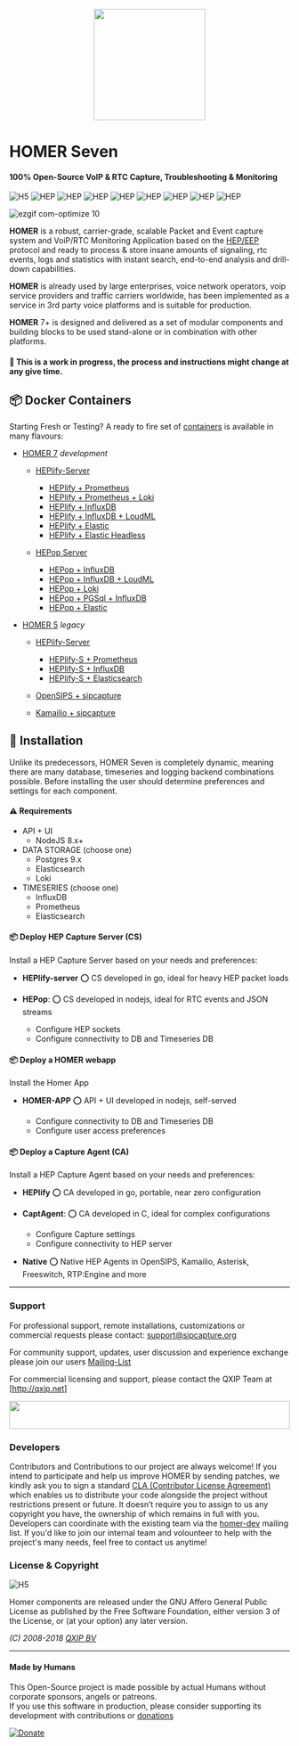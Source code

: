 <p>
  <center>
    <img src="https://user-images.githubusercontent.com/1423657/39084356-c723a81e-4574-11e8-963c-d11717789fa3.png" width=200/>
  </center>
</p>

# HOMER Seven
#### 100% Open-Source VoIP & RTC Capture, Troubleshooting & Monitoring


![H5](https://img.shields.io/badge/HOMER-7-red.svg)
![HEP](https://img.shields.io/badge/proto-hep_eep-blue.svg)
![HEP](https://img.shields.io/badge/proto-sip-brightgreen.svg)
![HEP](https://img.shields.io/badge/proto-rtcp-brightgreen.svg)
![HEP](https://img.shields.io/badge/proto-rtcp_xr-brightgreen.svg)
![HEP](https://img.shields.io/badge/proto-rtp_stats-brightgreen.svg)
![HEP](https://img.shields.io/badge/text-QoS-green.svg)
![HEP](https://img.shields.io/badge/text-syslog-green.svg)
![HEP](https://img.shields.io/badge/text-CDRs-green.svg)


![ezgif com-optimize 10](https://user-images.githubusercontent.com/1423657/46264200-211a6680-c51a-11e8-8477-3b7a53f9aa0b.gif)

**HOMER** is a robust, carrier-grade, scalable Packet and Event capture system and VoiP/RTC Monitoring Application based on the [HEP/EEP](http://github.com/sipcapture/hep) protocol and ready to process & store insane amounts of signaling, rtc events, logs and statistics with instant search, end-to-end analysis and drill-down capabilities.

**HOMER** is already used by large enterprises, voice network operators, voip service providers and traffic carriers worldwide, has been implemented as a service in 3rd party voice platforms and is suitable for production. 

**HOMER** 7+ is designed and delivered as a set of modular components and building blocks to be used stand-alone or in combination with other platforms.
<br/>

#### :construction: This is a work in progress, the process and instructions might change at any give time.


## :package: Docker Containers
Starting Fresh or Testing? A ready to fire set of [containers](https://github.com/sipcapture/homer7-docker/tree/master/heplify-server) is available in many flavours:

* [HOMER 7](https://github.com/sipcapture/homer/tree/homer7) _development_
  * [HEPlify-Server](https://github.com/sipcapture/homer7-docker/tree/master/heplify-server)
    * [HEPlify + Prometheus ](https://github.com/sipcapture/homer7-docker/tree/master/heplify-server/hom7-hep-prom-graf)
    * [HEPlify + Prometheus + Loki ](https://github.com/sipcapture/homer7-docker/tree/master/heplify-server/hom7-prom-all)
    * [HEPlify + InfluxDB ](https://github.com/sipcapture/homer7-docker/tree/master/heplify-server/hom7-hep-influx) 
    * [HEPlify + InfluxDB + LoudML](https://github.com/sipcapture/homer7-docker/tree/master/heplify-server/hom7-hep-influx)
    * [HEPlify + Elastic ](https://github.com/sipcapture/homer7-docker/tree/master/heplify-server/hom7-hep-elastic) 
    * [HEPlify + Elastic Headless](https://github.com/sipcapture/homer7-docker/tree/master/heplify-server/hom7-elastic)
    
  * [HEPop Server](https://github.com/sipcapture/homer7-docker/tree/master/hepop)
    * [HEPop + InfluxDB](https://github.com/sipcapture/homer7-docker/tree/master/hepop/hom7-hep-influx)
    * [HEPop + InfluxDB + LoudML](https://github.com/sipcapture/homer7-docker/tree/master/hepop/hom7-loudml-influx)
    * [HEPop + Loki ](https://github.com/sipcapture/homer7-docker/tree/master/hepop/hom7-json-loki)
    * [HEPop + PGSql + InfluxDB ](https://github.com/sipcapture/homer7-docker/tree/master/hepop/hom7-json-influx)
    * [HEPop + Elastic ](https://github.com/sipcapture/homer7-docker/tree/master/hepop/hom7-elastic-only)

* [HOMER 5](https://github.com/sipcapture/homer/tree/homer5) _legacy_
  * [HEPlify-Server](https://github.com/sipcapture/homer-docker/tree/master/heplify-server)
    * [HEPlify-S + Prometheus ](https://github.com/sipcapture/homer-docker/tree/master/heplify-server/hom5-hep-prom-graf)
    * [HEPlify-S + InfluxDB ](https://github.com/sipcapture/homer-docker/tree/master/heplify-server/hom5-hep-influx)
    * [HEPlify-S + Elasticsearch ](https://github.com/sipcapture/homer-docker/tree/master/heplify-server/hom5-hep-elastic)
    
  * [OpenSIPS + sipcapture](https://github.com/sipcapture/homer-docker/tree/master/opensips-everything)
  * [Kamailio + sipcapture](https://github.com/sipcapture/homer-docker/tree/master/kamailio)
  
  
## :construction: Installation
Unlike its predecessors, HOMER Seven is completely dynamic, meaning there are many database, timeseries and logging backend combinations possible. Before installing the user should determine preferences and settings for each component. 

#### :warning: Requirements
* API + UI
  * NodeJS 8.x+
* DATA STORAGE (choose one)
  * Postgres 9.x
  * Elasticsearch
  * Loki
* TIMESERIES (choose one)
  * InfluxDB
  * Prometheus
  * Elasticsearch

#### :package: Deploy HEP Capture Server (CS)
Install a HEP Capture Server based on your needs and preferences:
* **HEPlify-server**
  :o: CS developed in go, ideal for heavy HEP packet loads
* **HEPop**: 
  :o: CS developed in nodejs, ideal for RTC events and JSON streams

  * Configure HEP sockets
  * Configure connectivity to DB and Timeseries DB

#### :package: Deploy a HOMER webapp
Install the Homer App
* **HOMER-APP**
  :o: API + UI developed in nodejs, self-served
  
  * Configure connectivity to DB and Timeseries DB
  * Configure user access preferences

#### :package: Deploy a Capture Agent (CA)
Install a HEP Capture Agent based on your needs and preferences:
* **HEPlify**
  :o: CA developed in go, portable, near zero configuration
* **CaptAgent**: 
  :o: CA developed in C, ideal for complex configurations
  
  * Configure Capture settings
  * Configure connectivity to HEP server
  
* **Native**
  :o: Native HEP Agents in OpenSIPS, Kamailio, Asterisk, Freeswitch, RTP:Engine and more
----------------

### Support
For professional support, remote installations, customizations or commercial requests please contact: support@sipcapture.org

For community support, updates, user discussion and experience exchange please join our users   [Mailing-List](https://groups.google.com/forum/#!forum/homer-discuss)

For commercial licensing and support, please contact the QXIP Team at [http://qxip.net]

<img src="http://i.imgur.com/9AN08au.gif" width=100% height=50 >



### Developers
Contributors and Contributions to our project are always welcome! If you intend to participate and help us improve HOMER by sending patches, we kindly ask you to sign a standard [CLA (Contributor License Agreement)](http://cla.qxip.net) which enables us to distribute your code alongside the project without restrictions present or future. It doesn’t require you to assign to us any copyright you have, the ownership of which remains in full with you. Developers can coordinate with the existing team via the [homer-dev](http://groups.google.com/group/homer-dev) mailing list. If you'd like to join our internal team and volounteer to help with the project's many needs, feel free to contact us anytime!


### License & Copyright

![H5](https://img.shields.io/badge/license-GNU_AGPL_v3-blue.svg)

Homer components are released under the GNU Affero General Public License as published by the Free Software Foundation, either version 3 of the License, or (at your option) any later version.

*(C) 2008-2018 [QXIP BV](http://qxip.net)*

----------

#### Made by Humans
This Open-Source project is made possible by actual Humans without corporate sponsors, angels or patreons.<br>
If you use this software in production, please consider supporting its development with contributions or [donations](https://www.paypal.com/cgi-bin/webscr?cmd=_donations&business=donation%40sipcapture%2eorg&lc=US&item_name=SIPCAPTURE&no_note=0&currency_code=EUR&bn=PP%2dDonationsBF%3abtn_donateCC_LG%2egif%3aNonHostedGuest)

[![Donate](https://www.paypalobjects.com/en_US/i/btn/btn_donateCC_LG.gif)](https://www.paypal.com/cgi-bin/webscr?cmd=_donations&business=donation%40sipcapture%2eorg&lc=US&item_name=SIPCAPTURE&no_note=0&currency_code=EUR&bn=PP%2dDonationsBF%3abtn_donateCC_LG%2egif%3aNonHostedGuest) 
